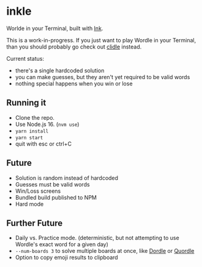 # inkle

Worlde in your Terminal, built with [Ink](https://github.com/vadimdemedes/ink).

This is a work-in-progress. If you just want to play Wordle in your Terminal,
than you should probably go check out
[clidle](https://github.com/ajeetdsouza/clidle) instead.

Current status:

- there's a single hardcoded solution
- you can make guesses, but they aren't yet required to be valid words
- nothing special happens when you win or lose

## Running it

- Clone the repo.
- Use Node.js 16. (`nvm use`)
- `yarn install`
- `yarn start`
- quit with esc or ctrl+C

## Future

- Solution is random instead of hardcoded
- Guesses must be valid words
- Win/Loss screens
- Bundled build published to NPM
- Hard mode

## Further Future

- Daily vs. Practice mode. (deterministic, but not attempting to use Wordle's
  exact word for a given day)
- `--num-boards 3` to solve multiple boards at once, like
  [Dordle](https://zaratustra.itch.io/dordle) or
  [Quordle](https://www.quordle.com/#/)
- Option to copy emoji results to clipboard
